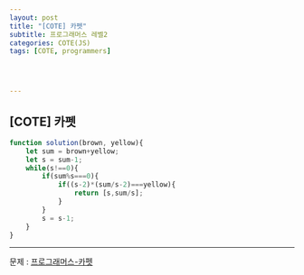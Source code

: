 ```yaml
---
layout: post
title: "[COTE] 카펫"
subtitle: 프로그래머스 레벨2
categories: COTE(JS)
tags: [COTE, programmers]




---
```



## [COTE] 카펫

```javascript
function solution(brown, yellow){
    let sum = brown+yellow;
    let s = sum-1;
    while(s!==0){
        if(sum%s===0){
            if((s-2)*(sum/s-2)===yellow){
                return [s,sum/s];
            }
        }
        s = s-1;
    }
}
```

---

문제 : [프로그래머스-카펫](https://programmers.co.kr/learn/courses/30/lessons/42842?language=javascript)

